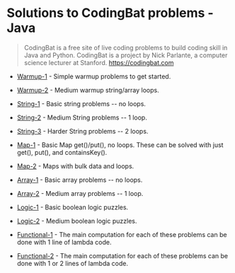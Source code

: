 # Solutions to CodingBat problems - Java

> CodingBat is a free site of live coding problems to build coding skill in Java and Python. CodingBat is a project by Nick Parlante, a computer science lecturer at Stanford. https://codingbat.com


* [Warmup-1](https://github.com/sergius-la/CodingBat-Java/blob/master/src/main/java/WarmupOne.java) - Simple warmup problems to get started.

* [Warmup-2](https://github.com/sergius-la/CodingBat-Java/blob/master/src/main/java/WarmupTwo.java) - Medium warmup string/array loops.

* [String-1](https://github.com/sergius-la/CodingBat-Java/blob/master/src/main/java/StringOne.java) - Basic string problems -- no loops.

* [String-2](https://github.com/sergius-la/CodingBat-Java/blob/master/src/main/java/StringTwo.java) - Medium String problems -- 1 loop.

* [String-3](https://github.com/sergius-la/CodingBat-Java/blob/master/src/main/java/StringThree.java) - Harder String problems -- 2 loops.

* [Map-1](https://github.com/sergius-la/CodingBat-Java/blob/master/src/main/java/MapOne.java) - Basic Map get()/put(), no loops. These can be solved with just get(), put(), and containsKey().

* [Map-2](https://github.com/sergius-la/CodingBat-Java/blob/master/src/main/java/MapTwo.java) -  Maps with bulk data and loops.

* [Array-1](https://github.com/sergius-la/CodingBat-Java/blob/master/src/main/java/ArrayOne.java) - Basic array problems -- no loops.

* [Array-2](https://github.com/sergius-la/CodingBat-Java/blob/master/src/main/java/ArrayTwo.java) - Medium array problems -- 1 loop.

* [Logic-1](https://github.com/sergius-la/CodingBat-Java/blob/master/src/main/java/LogicOne.java) - Basic boolean logic puzzles.

* [Logic-2](https://github.com/sergius-la/CodingBat-Java/blob/master/src/main/java/LogicTwo.java) - Medium boolean logic puzzles.

* [Functional-1](https://github.com/sergius-la/CodingBat-Java/blob/master/src/main/java/FunctionalOne.java) - The main computation for each of these problems can be done with 1 line of lambda code.

* [Functional-2](https://github.com/sergius-la/CodingBat-Java/blob/master/src/main/java/FunctionalTwo.java) - The main computation for each of these problems can be done with 1 or 2 lines of lambda code.
